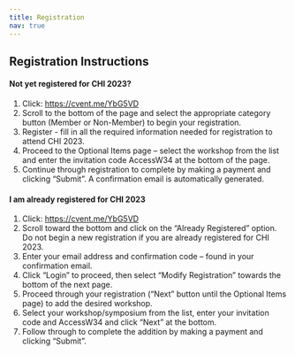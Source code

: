 ```yaml
---
title: Registration
nav: true
---
```


## Registration Instructions

#### Not yet registered for CHI 2023?

1. Click: [<https://cvent.me/YbG5VD>](https://cvent.me/YbG5VD)
1. Scroll to the bottom of the page and select the appropriate category button (Member or Non-Member) to begin your registration.
2. Register - fill in all the required information needed for registration to attend CHI 2023.
3. Proceed to the Optional Items page – select the workshop from the list and enter the invitation code AccessW34 at the bottom of the page.
4. Continue through registration to complete by making a payment and clicking “Submit”. A confirmation email is automatically generated.

#### I am already registered for CHI 2023 

1. Click: [<https://cvent.me/YbG5VD>](https://cvent.me/YbG5VD)
1. Scroll toward the bottom and click on the “Already Registered” option. Do not begin a new registration if you are already registered for CHI 2023.
2. Enter your email address and confirmation code – found in your confirmation email.
3. Click “Login” to proceed, then select “Modify Registration” towards the bottom of the next page.
4. Proceed through your registration (“Next” button until the Optional Items page) to add the desired workshop.
5. Select your workshop/symposium from the list, enter your invitation code and AccessW34 and click “Next” at the bottom.
6. Follow through to complete the addition by making a payment and clicking “Submit”.
